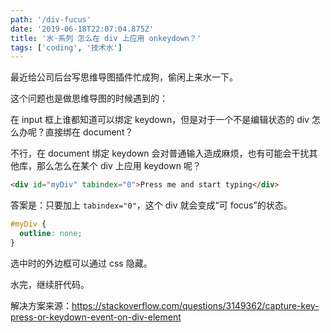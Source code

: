 ```yaml
---
path: '/div-fucus'
date: '2019-06-18T22:07:04.875Z'
title: '水·系列 怎么在 div 上应用 onkeydown？'
tags: ['coding', '技术水']
---
```


最近给公司后台写思维导图插件忙成狗，偷闲上来水一下。

这个问题也是做思维导图的时候遇到的：

在 input 框上谁都知道可以绑定 keydown，但是对于一个不是编辑状态的 div 怎么办呢？直接绑在 document？

不行，在 document 绑定 keydown 会对普通输入造成麻烦，也有可能会干扰其他库，那么怎么在某个 div 上应用 keydown 呢？

```html
<div id="myDiv" tabindex="0">Press me and start typing</div>
```

答案是：只要加上 `tabindex="0"`，这个 div 就会变成“可 focus”的状态。

```css
#myDiv {
  outline: none;
}
```

选中时的外边框可以通过 css 隐藏。

水完，继续肝代码。

解决方案来源：https://stackoverflow.com/questions/3149362/capture-key-press-or-keydown-event-on-div-element
